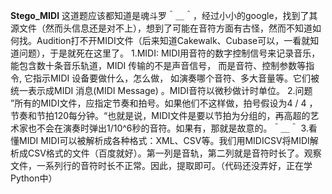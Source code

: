 **Stego_MIDI**
	这道题应该都知道是魂斗罗＾＿＾，经过小小的google，找到了其源文件（然而头信息还是对不上），想到了可能在音符方面有古怪，然而不知道如何找。Audition打不开MIDI文件（后来知道Cakewalk、Cubase可以，一看就知道问题），于是就死在这里了。
1.MIDI:
	MIDI用音符的数字控制信号来记录音乐，能包含数十条音乐轨道，MIDI 传输的不是声音信号， 而是音符、控制参数等指令, 它指示MIDI 设备要做什么，怎么做， 如演奏哪个音符、多大音量等。它们被统一表示成MIDI 消息(MIDI Message) 。MIDI音符以微秒做计时单位。
2.问题
	”所有的MIDI文件，应指定节奏和拍号。如果他们不这样做，拍号假设为4 / 4 ，节奏和节拍120每分钟。“也就是说，MIDI文件是要以节拍为分组的，再高超的艺术家也不会在演奏时弹出1/10^6秒的音符。如果有，那就是故意的。＾＿＾
3.看懂MIDI
	MIDI可以被解析成各种格式：XML、CSV等。我们用MIDICSV将MIDI解析成CSV格式的文件（百度就好）。第一列是音轨，第二列就是音符时长了。观察文件，一系列行的音符时长不正常。因此，提取即可。（代码还没弄好，正在学Python中）

